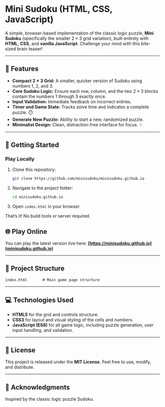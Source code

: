 ﻿# Mini Sudoku (HTML, CSS, JavaScript)

A simple, browser-based implementation of the classic logic puzzle, **Mini Sudoku** (specifically the smaller $2 \times 3$ grid variation), built entirely with **HTML**, **CSS**, and **vanilla JavaScript**. Challenge your mind with this bite-sized brain teaser\!

-----

## 🧩 Features

  * **Compact $2 \times 3$ Grid:** A smaller, quicker version of Sudoku using numbers 1, 2, and 3.
  * **Core Sudoku Logic:** Ensure each row, column, and the two $2 \times 3$ blocks contain the numbers 1 through 3 exactly once.
  * **Input Validation:** Immediate feedback on incorrect entries.
  * **Timer and Game State:** Tracks solve time and indicates a complete puzzle. ⏱️
  * **Generate New Puzzle:** Ability to start a new, randomized puzzle.
  * **Minimalist Design:** Clean, distraction-free interface for focus. ✨

-----

## 🚀 Getting Started

### Play Locally

1.  Clone this repository:

    ```bash
    git clone https://github.com/minisudoku/minisudoku.github.io
    ```

2.  Navigate to the project folder:

    ```bash
    cd minisudoku.github.io
    ```

3.  Open `index.html` in your browser.

That’s it\! No build tools or server required.

## 🌐 Play Online

You can play the latest version live here: **[https://minisudoku.github.io](minisudoku.github.io)**

-----

## 📁 Project Structure

```
index.html       # Main game page structure
```

-----

## 💻 Technologies Used

  * **HTML5** for the grid and controls structure.
  * **CSS3** for layout and visual styling of the cells and numbers.
  * **JavaScript (ES6)** for all game logic, including puzzle generation, user input handling, and validation.

-----

## 📄 License

This project is released under the **MIT License**. Feel free to use, modify, and distribute.

-----

## 🙏 Acknowledgments

Inspired by the classic logic puzzle Sudoku.